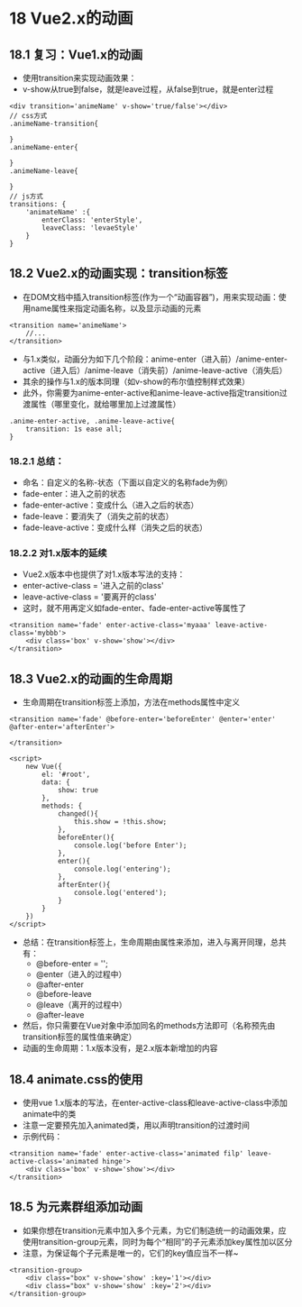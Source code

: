 # 18 Vue2.x的动画

## 18.1 复习：Vue1.x的动画
- 使用transition来实现动画效果：
- v-show从true到false，就是leave过程，从false到true，就是enter过程
```
<div transition='animeName' v-show='true/false'></div>
// css方式
.animeName-transition{

}
.animeName-enter{

}
.animeName-leave{

}
// js方式
transitions: {
	'animateName' :{
		enterClass: 'enterStyle',
		leaveClass: 'levaeStyle'
	}
}
```

## 18.2 Vue2.x的动画实现：transition标签

- 在DOM文档中插入transition标签(作为一个“动画容器”)，用来实现动画：使用name属性来指定动画名称，以及显示动画的元素
```
<transition name='animeName'>
	//...
</transition>
```
- 与1.x类似，动画分为如下几个阶段：anime-enter（进入前）/anime-enter-active（进入后）/anime-leave（消失前）/anime-leave-active（消失后）
- 其余的操作与1.x的版本同理（如v-show的布尔值控制样式效果）
- 此外，你需要为anime-enter-active和anime-leave-active指定transition过渡属性（哪里变化，就给哪里加上过渡属性）
```
.anime-enter-active, .anime-leave-active{
	transition: 1s ease all;
}
```

### 18.2.1 总结：
- 命名：自定义的名称-状态（下面以自定义的名称fade为例）
- fade-enter：进入之前的状态
- fade-enter-active：变成什么（进入之后的状态）
- fade-leave：要消失了（消失之前的状态）
- fade-leave-active：变成什么样（消失之后的状态）

### 18.2.2 对1.x版本的延续
- Vue2.x版本中也提供了对1.x版本写法的支持：
- enter-active-class = '进入之前的class'
- leave-active-class = '要离开的class'
- 这时，就不用再定义如fade-enter、fade-enter-active等属性了
```
<transition name='fade' enter-active-class='myaaa' leave-active-class='mybbb'>
	<div class='box' v-show='show'></div>
</transition>
```

## 18.3 Vue2.x的动画的生命周期

- 生命周期在transition标签上添加，方法在methods属性中定义
```
<transition name='fade' @before-enter='beforeEnter' @enter='enter' @after-enter='afterEnter'>

</transition>

<script>
	new Vue({
		el: '#root',
		data: {
			show: true
		},
		methods: {
			changed(){
				this.show = !this.show;
			},
			beforeEnter(){
				console.log('before Enter');
			},
			enter(){
				console.log('entering');
			},
			afterEnter(){
				console.log('entered');
			}
		}
	})
</script>
```
- 总结：在transition标签上，生命周期由属性来添加，进入与离开同理，总共有：
	- @before-enter = '';
	- @enter（进入的过程中）
	- @after-enter
	- @before-leave
	- @leave（离开的过程中）
	- @after-leave
- 然后，你只需要在Vue对象中添加同名的methods方法即可（名称预先由transition标签的属性值来确定）
- 动画的生命周期：1.x版本没有，是2.x版本新增加的内容

## 18.4 animate.css的使用
- 使用vue 1.x版本的写法，在enter-active-class和leave-active-class中添加animate中的类
- 注意一定要预先加入animated类，用以声明transition的过渡时间
- 示例代码：
```
<transition name='fade' enter-active-class='animated filp' leave-active-class='animated hinge'>
	<div class='box' v-show='show'></div>
</transition>
```

## 18.5 为元素群组添加动画
- 如果你想在transition元素中加入多个元素，为它们制造统一的动画效果，应使用transition-group元素，同时为每个“相同”的子元素添加key属性加以区分
- 注意，为保证每个子元素是唯一的，它们的key值应当不一样~
```
<transition-group>
	<div class="box" v-show='show' :key='1'></div>
	<div class="box" v-show='show' :key='2'></div>
</transition-group>
```